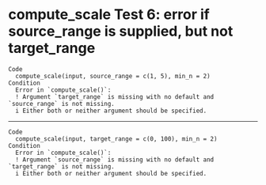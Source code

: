 # compute_scale Test 6: error if source_range is supplied, but not target_range

    Code
      compute_scale(input, source_range = c(1, 5), min_n = 2)
    Condition
      Error in `compute_scale()`:
      ! Argument `target_range` is missing with no default and `source_range` is not missing.
      i Either both or neither argument should be specified.

---

    Code
      compute_scale(input, target_range = c(0, 100), min_n = 2)
    Condition
      Error in `compute_scale()`:
      ! Argument `source_range` is missing with no default and `target_range` is not missing.
      i Either both or neither argument should be specified.


